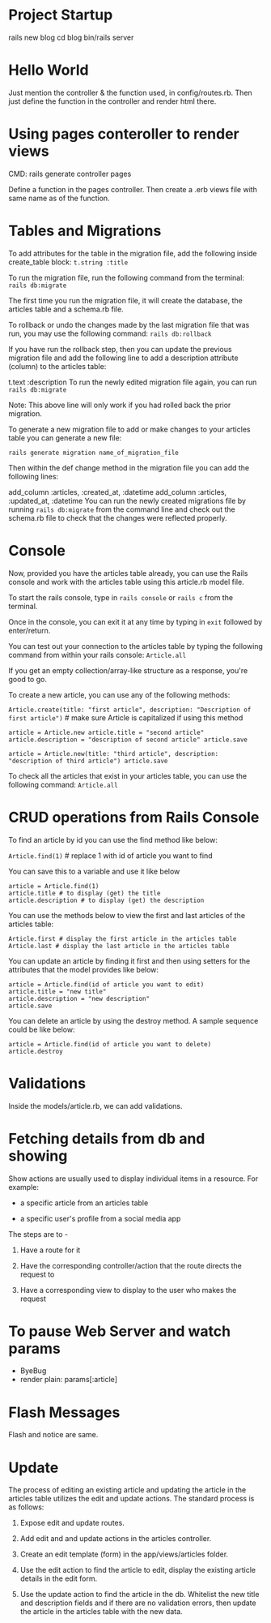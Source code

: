 # Project Startup 
rails new blog
cd blog
bin/rails server

# Hello World
Just mention the controller & the function used, in config/routes.rb. Then just define the function  in the controller and render html there.

# Using pages conteroller to render views
CMD:
rails generate controller pages

Define a function in the pages controller. Then create a .erb views file with same name as of the function. 


# Tables and Migrations
To add attributes for the table in the migration file, add the following inside create_table block:
`t.string :title`

To run the migration file, run the following command from the terminal:
`rails db:migrate`

The first time you run the migration file, it will create the database, the articles table and a schema.rb file.

To rollback or undo the changes made by the last migration file that was run, you may use the following command:
`rails db:rollback`

If you have run the rollback step, then you can update the previous migration file and add the following line to add a description attribute (column) to the articles table:

t.text :description
To run the newly edited migration file again, you can run `rails db:migrate`

Note: This above line will only work if you had rolled back the prior migration.

To generate a new migration file to add or make changes to your articles table you can generate a new file:

`rails generate migration name_of_migration_file`

Then within the def change method in the migration file you can add the following lines:

add_column :articles, :created_at, :datetime
add_column :articles, :updated_at, :datetime
You can run the newly created migrations file by running `rails db:migrate` from the command line and check out the schema.rb file to check that the changes were reflected properly.

# Console
Now, provided you have the articles table already, you can use the Rails console and work with the articles table using this article.rb model file.

To start the rails console, type in `rails console`  or `rails c` from the terminal.

Once in the console, you can exit it at any time by typing in `exit` followed by enter/return.

You can test out your connection to the articles table by typing the following command from within your rails console:
`Article.all`

If you get an empty collection/array-like structure as a response, you're good to go.

To create a new article, you can use any of the following methods:

`Article.create(title: "first article", description: "Description of first article")` # make sure Article is capitalized if using this method

`article = Article.new
article.title = "second article"
article.description = "description of second article"
article.save`

`article = Article.new(title: "third article", description: "description of third article")
article.save`

To check all the articles that exist in your articles table, you can use the following command:
`Article.all`

# CRUD operations from Rails Console
To find an article by id you can use the find method like below:

`Article.find(1)` # replace 1 with id of article you want to find

You can save this to a variable and use it like below

```
article = Article.find(1)
article.title # to display (get) the title
article.description # to display (get) the description
```
You can use the methods below to view the first and last articles of the articles table:
```
Article.first # display the first article in the articles table
Article.last # display the last article in the articles table
```
You can update an article by finding it first and then using setters for the attributes that the model provides like below:
```
article = Article.find(id of article you want to edit)
article.title = "new title"
article.description = "new description"
article.save
```
You can delete an article by using the destroy method. A sample sequence could be like below:
```
article = Article.find(id of article you want to delete)
article.destroy
```

# Validations
Inside the models/article.rb, we can add validations.

# Fetching details from db and showing
Show actions are usually used to display individual items in a resource. For example:

- a specific article from an articles table

- a specific user's profile from a social media app

The steps are to -

1) Have a route for it

2) Have the corresponding controller/action that the route directs the request to

3) Have a corresponding view to display to the user who makes the request


# To pause Web Server and watch params
- ByeBug
- render plain: params[:article]

# Flash Messages
Flash and notice are same.

# Update 

The process of editing an existing article and updating the article in the articles table utilizes the edit and update actions. The standard process is as follows:

1. Expose edit and update routes.

2. Add edit and and update actions in the articles controller.

3. Create an edit template (form) in the app/views/articles folder.

4. Use the edit action to find the article to edit, display the existing article details in the edit form.

5. Use the update action to find the article in the db. Whitelist the new title and description fields and if there are no validation errors, then update the article in the articles table with the new data.

